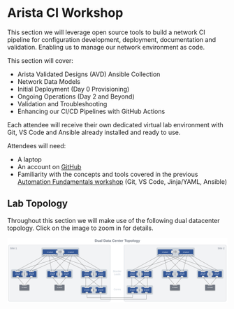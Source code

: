 # Arista CI Workshop

This section we will leverage open source tools to build a network CI pipeline for configuration development, deployment, documentation and validation. Enabling us to manage our network environment as code.

This section will cover:

- Arista Validated Designs (AVD) Ansible Collection
- Network Data Models
- Initial Deployment (Day 0 Provisioning)
- Ongoing Operations (Day 2 and Beyond)
- Validation and Troubleshooting
- Enhancing our CI/CD Pipelines with GitHub Actions

Each attendee will receive their own dedicated virtual lab environment with Git, VS Code and Ansible already installed and ready to use.

Attendees will need:

- A laptop
- An account on [GitHub](https://github.com/)
- Familiarity with the concepts and tools covered in the previous [Automation Fundamentals workshop](https://aristanetworks.github.io/avd-workshops/) (Git, VS Code, Jinja/YAML, Ansible)

## Lab Topology

Throughout this section we will make use of the following dual datacenter topology. Click on the image to zoom in for details.

![Dual DC Topology](assets/images/dual-dc-topo.svg)
